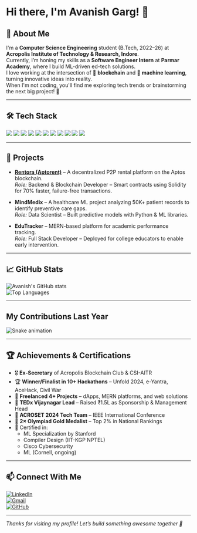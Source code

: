 # Hi there, I'm **Avanish Garg**! 👋  

## 👋 About Me  
I'm a **Computer Science Engineering** student (B.Tech, 2022–26) at **Acropolis Institute of Technology & Research, Indore**.  
Currently, I’m honing my skills as a **Software Engineer Intern** at **Parmar Academy**, where I build ML-driven ed-tech solutions.  
I love working at the intersection of 🔗 **blockchain** and 🤖 **machine learning**, turning innovative ideas into reality.  
When I'm not coding, you'll find me exploring tech trends or brainstorming the next big project! 🚀  

---

## 🛠️ Tech Stack  
<p>  
<img src="https://img.shields.io/badge/Python-3670A0?style=for-the-badge&logo=python&logoColor=ffdd54" />  
<img src="https://img.shields.io/badge/C++-00599C?style=for-the-badge&logo=c%2B%2B&logoColor=white" />  
<img src="https://img.shields.io/badge/JavaScript-323330?style=for-the-badge&logo=javascript&logoColor=F7DF1E" />  
<img src="https://img.shields.io/badge/Node.js-6DA55F?style=for-the-badge&logo=node.js&logoColor=white" />  
<img src="https://img.shields.io/badge/Express.js-404d59?style=for-the-badge&logo=express&logoColor=61DAFB" />  
<img src="https://img.shields.io/badge/React-20232a?style=for-the-badge&logo=react&logoColor=61DAFB" />  
<img src="https://img.shields.io/badge/MongoDB-4ea94b?style=for-the-badge&logo=mongodb&logoColor=white" />  
<img src="https://img.shields.io/badge/Solidity-e6e6e6?style=for-the-badge&logo=solidity&logoColor=black" />  
<img src="https://img.shields.io/badge/scikit--learn-F7931E?style=for-the-badge&logo=scikit-learn&logoColor=white" />  
<img src="https://img.shields.io/badge/Power_BI-F2C811?style=for-the-badge&logo=powerbi&logoColor=black" />  
<img src="https://img.shields.io/badge/Git-F05033?style=for-the-badge&logo=git&logoColor=white" />  
</p>  

---

## 🚀 Projects  
- **[Rentora (Aptorent)](https://github.com/avanish-garg/len-den)** – A decentralized P2P rental platform on the Aptos blockchain.  
  *Role:* Backend & Blockchain Developer – Smart contracts using Solidity for 70% faster, failure-free transactions.  

- **MindMedix** – A healthcare ML project analyzing 50K+ patient records to identify preventive care gaps.  
  *Role:* Data Scientist – Built predictive models with Python & ML libraries.  

- **EduTracker** – MERN-based platform for academic performance tracking.  
  *Role:* Full Stack Developer – Deployed for college educators to enable early intervention.  

---

## 📈 GitHub Stats  
![Avanish's GitHub stats](https://github-readme-stats.vercel.app/api?username=avanish-garg&show_icons=true&theme=radical)  
![Top Languages](https://github-readme-stats.vercel.app/api/top-langs/?username=avanish-garg&layout=compact&theme=radical)  

---

## My Contributions Last Year  
![Snake animation](https://avanish-garg.github.io/snk/github-contribution-grid-snake.svg)

---

## 🏆 Achievements & Certifications  
- 🎖️ **Ex-Secretary** of Acropolis Blockchain Club & CSI-AITR  
- 🏆 **Winner/Finalist in 10+ Hackathons** – Unfold 2024, e-Yantra, AceHack, Civil War  
- 💼 **Freelanced 4+ Projects** – dApps, MERN platforms, and web solutions  
- 🎤 **TEDx Vijaynagar Lead** – Raised ₹1.5L as Sponsorship & Management Head  
- 🔬 **ACROSET 2024 Tech Team** – IEEE International Conference  
- 🥇 **2× Olympiad Gold Medalist** – Top 2% in National Rankings  
- 📜 Certified in:
  - ML Specialization by Stanford  
  - Compiler Design (IIT-KGP NPTEL)  
  - Cisco Cybersecurity  
  - ML (Cornell, ongoing)  

---

## 📫 Connect With Me  
[![LinkedIn](https://img.shields.io/badge/LinkedIn-0077B5?style=for-the-badge&logo=linkedin&logoColor=white)](https://www.linkedin.com/in/avanish-garg-90562b255/)  
[![Gmail](https://img.shields.io/badge/Gmail-D14836?style=for-the-badge&logo=gmail&logoColor=white)](mailto:gargavanish@gmail.com)  
[![GitHub](https://img.shields.io/badge/GitHub-181717?style=for-the-badge&logo=github&logoColor=white)](https://github.com/avanish-garg)  

---

*Thanks for visiting my profile! Let’s build something awesome together 🚀*
